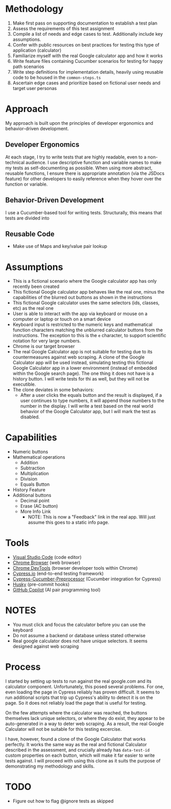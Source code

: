 # Methodology

1. Make first pass on supporting documentation to establish a test plan
2. Assess the requirements of this test assignment
3. Compile a list of needs and edge cases to test. Additionally include key assumptions.
4. Confer with public resources on best practices for testing this type of application (calculator)
5. Familiarize myself with the real Google calculator app and how it works
6. Write feature files containing Cucumber scenarios for testing for happy path scenarios
7. Write step definitions for implementation details, heavily using reusable code to be housed in the `common-steps.ts`
8. Ascertain edge cases and prioritize based on fictional user needs and target user personas

# Approach

My approach is built upon the principles of developer ergonomics and behavior-driven development.

## Developer Ergonomics

At each stage, I try to write tests that are highly readable, even to a non-technical audience. I use descriptive function and variable names to make my tests as self-documenting as possible. When using more abstract, reusable functions, I ensure there is appropriate annotation (via the JSDocs feature) for other developers to easily reference when they hover over the function or variable.

## Behavior-Driven Development

I use a Cucumber-based tool for writing tests. Structurally, this means that tests are divided into

## Reusable Code

- Make use of Maps and key/value pair lookup

# Assumptions

- This is a fictional scenario where the Google calculator app has only recently been created
- This fictional Google calculator app behaves like the real one, minus the capabilities of the blurred out buttons as shown in the instructions
- This fictional Google calculator uses the same selectors (ids, classes, etc) as the real one
- User is able to interact with the app via keyboard or mouse on a computer or laptop or touch on a smart device
- Keyboard input is restricted to the numeric keys and mathematical function characters matching the unblurred calculator buttons from the instructions. The exception to this is the `e` character, to support scientific notation for very large numbers.
- Chrome is our target browser
- The real Google Calculator app is not suitable for testing due to its countermeasures against web scraping. A clone of the Google Calculator app will be used instead, simulating testing this fictional Google Calculator app in a lower environment (instead of embedded within the Google search page). The one thing it does not have is a history button. I will write tests for thi as well, but they will not be executible.
- The clone deviates in some behaviors:
  - After a user clicks the equals button and the result is displayed, if a user continues to type numbers, it will append those numbers to the number in the display. I will write a test based on the real world behavior of the Google Calculator app, but I will mark the test as disabled.

# Capabilities

- Numeric buttons
- Mathematical operations
  - Addition
  - Subtraction
  - Multiplication
  - Division
  - Equals Button
- History Feature
- Additional buttons
  - Decimal point
  - Erase (AC button)
  - More Info Link
    - NOTE: This is now a "Feedback" link in the real app. Will just assume this goes to a static info page.

# Tools

- [Visual Studio Code](https://code.visualstudio.com/) (code editor)
- [Chrome Browser](https://www.google.com/chrome/) (web browser)
- [Chrome DevTools](https://developers.google.com/web/tools/chrome-devtools) (browser developer tools within Chrome)
- [Cypress.io](https://www.cypress.io/) (end-to-end testing framework)
- [Cypress-Cucumber-Preprocessor](https://github.com/badeball/cypress-cucumber-preprocessor) (Cucumber integration for Cypress)
- [Husky](https://typicode.github.io/husky/#/) (pre-commit hooks)
- [GitHub Copilot](https://copilot.github.com/) (AI pair programming tool)

# NOTES

- You must click and focus the calculator before you can use the keyboard
- Do not assume a backend or database unless stated otherwise
- Real google calculator does not have unique selectors. It seems designed against web scraping

# Process

I started by setting up tests to run against the real google.com and its calculator component. Unfortunately, this posed several problems. For one, even loading the page in Cypress reliably has proven difficult. It seems to run additional scripts that trip up Cypress's ability to detect it is on the page. So it does not reliably load the page that is useful for testing.

On the few attempts where the calculator was reached, the buttons themselves lack unique selectors, or where they do exist, they appear to be auto-generated in a way to deter web scraping. As a result, the real Google Calculator will not be suitable for this testing excercise.

I have, however, found a clone of the Google Calculator that works perfectly. It works the same way as the real and fictional Calculator described in the assessment, and crucially already has `data-test-id` custom properties on each button, which will make it far easier to write tests against. I will proceed with using this clone as it suits the purpose of demonstrating my methodology and skills.

# TODO

- Figure out how to flag @ignore tests as skipped
